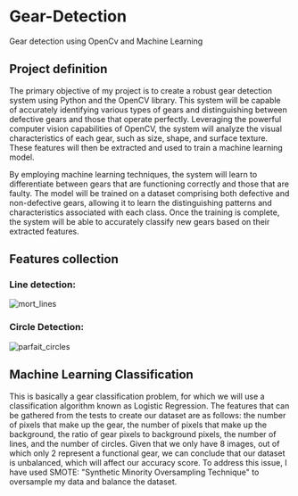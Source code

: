 # Gear-Detection
Gear detection using OpenCv and Machine Learning
## Project definition

The primary objective of my project is to create a robust gear detection system using Python and the OpenCV library. This system will be capable of accurately identifying various types of gears and distinguishing between defective gears and those that operate perfectly. Leveraging the powerful computer vision capabilities of OpenCV, the system will analyze the visual characteristics of each gear, such as size, shape, and surface texture. These features will then be extracted and used to train a machine learning model.

By employing machine learning techniques, the system will learn to differentiate between gears that are functioning correctly and those that are faulty. The model will be trained on a dataset comprising both defective and non-defective gears, allowing it to learn the distinguishing patterns and characteristics associated with each class. Once the training is complete, the system will be able to accurately classify new gears based on their extracted features.


## Features collection
### Line detection: 
![mort_lines](https://github.com/Jalalbaim/Gear-Detection/assets/110737334/2a1b012f-c917-4e51-a126-ba4418ee4296)
### Circle Detection:
![parfait_circles](https://github.com/Jalalbaim/Gear-Detection/assets/110737334/196e3672-1d17-41c2-ba63-733c7a70aed0)

## Machine Learning Classification
This is basically a gear classification problem, for which we will use a classification algorithm known as Logistic Regression.
The features that can be gathered from the tests to create our dataset are as follows: the number of pixels that make up the gear, the number of pixels that make up the background, the ratio of gear pixels to background pixels, the number of lines, and the number of circles.
Given that we only have 8 images, out of which only 2 represent a functional gear, we can conclude that our dataset is unbalanced, which will affect our accuracy score.
To address this issue, I have used SMOTE: "Synthetic Minority Oversampling Technique" to oversample my data and balance the dataset.

